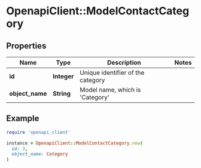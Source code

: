 # OpenapiClient::ModelContactCategory

## Properties

| Name | Type | Description | Notes |
| ---- | ---- | ----------- | ----- |
| **id** | **Integer** | Unique identifier of the category |  |
| **object_name** | **String** | Model name, which is &#39;Category&#39; |  |

## Example

```ruby
require 'openapi_client'

instance = OpenapiClient::ModelContactCategory.new(
  id: 3,
  object_name: Category
)
```

